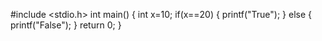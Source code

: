 #include <stdio.h>
int main()
{
int x=10;
if(x==20)
{
printf("True");
}
else
{
printf("False");
}
return 0;
}

